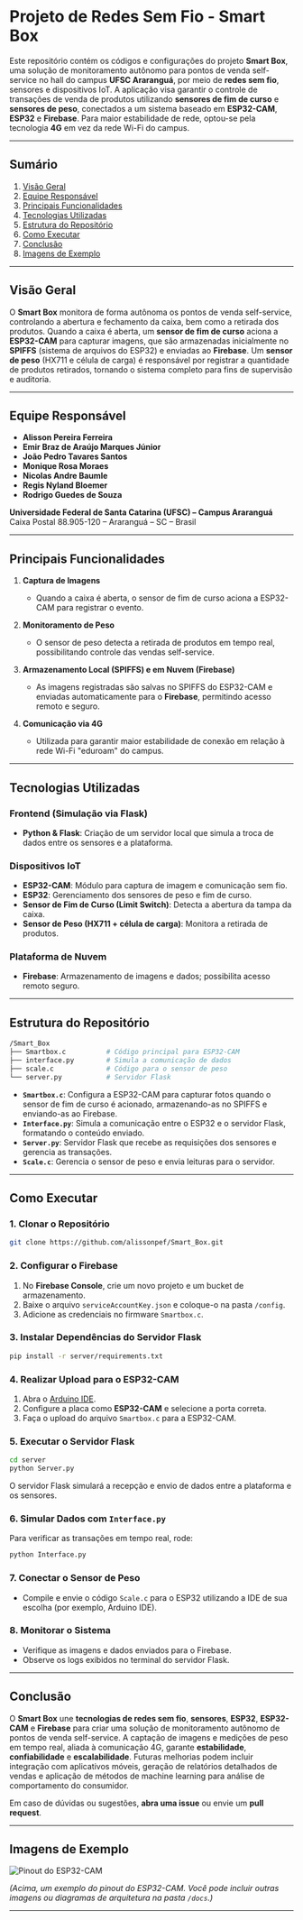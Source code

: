 # Projeto de Redes Sem Fio - **Smart Box**

Este repositório contém os códigos e configurações do projeto **Smart Box**, uma solução de monitoramento autônomo para pontos de venda self-service no hall do campus **UFSC Araranguá**, por meio de **redes sem fio**, sensores e dispositivos IoT. A aplicação visa garantir o controle de transações de venda de produtos utilizando **sensores de fim de curso** e **sensores de peso**, conectados a um sistema baseado em **ESP32-CAM**, **ESP32** e **Firebase**. Para maior estabilidade de rede, optou-se pela tecnologia **4G** em vez da rede Wi-Fi do campus.

---

## **Sumário**

1. [Visão Geral](#visão-geral)  
2. [Equipe Responsável](#equipe-responsável)  
3. [Principais Funcionalidades](#principais-funcionalidades)  
4. [Tecnologias Utilizadas](#tecnologias-utilizadas)  
5. [Estrutura do Repositório](#estrutura-do-repositório)  
6. [Como Executar](#como-executar)  
7. [Conclusão](#conclusão)  
8. [Imagens de Exemplo](#imagens-de-exemplo)  

---

## **Visão Geral**

O **Smart Box** monitora de forma autônoma os pontos de venda self-service, controlando a abertura e fechamento da caixa, bem como a retirada dos produtos. Quando a caixa é aberta, um **sensor de fim de curso** aciona a **ESP32-CAM** para capturar imagens, que são armazenadas inicialmente no **SPIFFS** (sistema de arquivos do ESP32) e enviadas ao **Firebase**. Um **sensor de peso** (HX711 e célula de carga) é responsável por registrar a quantidade de produtos retirados, tornando o sistema completo para fins de supervisão e auditoria.

---

## **Equipe Responsável**

- **Alisson Pereira Ferreira**  
- **Emir Braz de Araújo Marques Júnior**  
- **João Pedro Tavares Santos**  
- **Monique Rosa Moraes**  
- **Nicolas Andre Baumle**  
- **Regis Nyland Bloemer**  
- **Rodrigo Guedes de Souza**

**Universidade Federal de Santa Catarina (UFSC) – Campus Araranguá**  
Caixa Postal 88.905-120 – Araranguá – SC – Brasil  

---

## **Principais Funcionalidades**

1. **Captura de Imagens**  
   - Quando a caixa é aberta, o sensor de fim de curso aciona a ESP32-CAM para registrar o evento.

2. **Monitoramento de Peso**  
   - O sensor de peso detecta a retirada de produtos em tempo real, possibilitando controle das vendas self-service.

3. **Armazenamento Local (SPIFFS) e em Nuvem (Firebase)**  
   - As imagens registradas são salvas no SPIFFS do ESP32-CAM e enviadas automaticamente para o **Firebase**, permitindo acesso remoto e seguro.

4. **Comunicação via 4G**  
   - Utilizada para garantir maior estabilidade de conexão em relação à rede Wi-Fi "eduroam" do campus.

---

## **Tecnologias Utilizadas**

### **Frontend (Simulação via Flask)**
- **Python & Flask**: Criação de um servidor local que simula a troca de dados entre os sensores e a plataforma.

### **Dispositivos IoT**
- **ESP32-CAM**: Módulo para captura de imagem e comunicação sem fio.
- **ESP32**: Gerenciamento dos sensores de peso e fim de curso.
- **Sensor de Fim de Curso (Limit Switch)**: Detecta a abertura da tampa da caixa.
- **Sensor de Peso (HX711 + célula de carga)**: Monitora a retirada de produtos.

### **Plataforma de Nuvem**
- **Firebase**: Armazenamento de imagens e dados; possibilita acesso remoto seguro.

---

## **Estrutura do Repositório**

```bash
/Smart_Box
├── Smartbox.c          # Código principal para ESP32-CAM
├── interface.py        # Simula a comunicação de dados
├── scale.c             # Código para o sensor de peso
└── server.py           # Servidor Flask
```

- **`Smartbox.c`**: Configura a ESP32-CAM para capturar fotos quando o sensor de fim de curso é acionado, armazenando-as no SPIFFS e enviando-as ao Firebase.  
- **`Interface.py`**: Simula a comunicação entre o ESP32 e o servidor Flask, formatando o conteúdo enviado.  
- **`Server.py`**: Servidor Flask que recebe as requisições dos sensores e gerencia as transações.  
- **`Scale.c`**: Gerencia o sensor de peso e envia leituras para o servidor.

---

## **Como Executar**

### 1. Clonar o Repositório

```bash
git clone https://github.com/alissonpef/Smart_Box.git
```

### 2. Configurar o Firebase

1. No **Firebase Console**, crie um novo projeto e um bucket de armazenamento.  
2. Baixe o arquivo `serviceAccountKey.json` e coloque-o na pasta `/config`.  
3. Adicione as credenciais no firmware `Smartbox.c`.

### 3. Instalar Dependências do Servidor Flask

```bash
pip install -r server/requirements.txt
```

### 4. Realizar Upload para o ESP32-CAM

1. Abra o [Arduino IDE](https://www.arduino.cc/en/software).  
2. Configure a placa como **ESP32-CAM** e selecione a porta correta.  
3. Faça o upload do arquivo `Smartbox.c` para a ESP32-CAM.

### 5. Executar o Servidor Flask

```bash
cd server
python Server.py
```

O servidor Flask simulará a recepção e envio de dados entre a plataforma e os sensores.

### 6. Simular Dados com `Interface.py`

Para verificar as transações em tempo real, rode:

```bash
python Interface.py
```

### 7. Conectar o Sensor de Peso

- Compile e envie o código `Scale.c` para o ESP32 utilizando a IDE de sua escolha (por exemplo, Arduino IDE).

### 8. Monitorar o Sistema

- Verifique as imagens e dados enviados para o Firebase.
- Observe os logs exibidos no terminal do servidor Flask.

---

## **Conclusão**

O **Smart Box** une **tecnologias de redes sem fio**, **sensores**, **ESP32**, **ESP32-CAM** e **Firebase** para criar uma solução de monitoramento autônomo de pontos de venda self-service. A captação de imagens e medições de peso em tempo real, aliada à comunicação 4G, garante **estabilidade**, **confiabilidade** e **escalabilidade**. Futuras melhorias podem incluir integração com aplicativos móveis, geração de relatórios detalhados de vendas e aplicação de métodos de machine learning para análise de comportamento do consumidor.

Em caso de dúvidas ou sugestões, **abra uma issue** ou envie um **pull request**.

---

## **Imagens de Exemplo**

![Pinout do ESP32-CAM](https://i0.wp.com/randomnerdtutorials.com/wp-content/uploads/2020/03/ESP32-CAM-pinout-new.png?w=1000&quality=100&strip=all&ssl=1)

*(Acima, um exemplo do pinout do ESP32-CAM. Você pode incluir outras imagens ou diagramas de arquitetura na pasta `/docs`.)*

---
